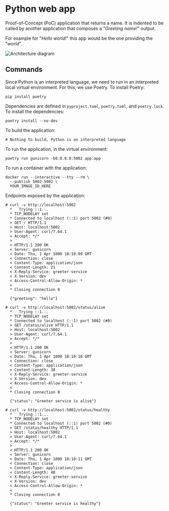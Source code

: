 # Python web app

Proof-of-Concept (PoC) application that returns a name. It is indented to be called by another application that composes a "_Greeting name!_" output.

For example for "_Hello world!_" this app would be the one providing the "_world_".

![Architecture diagram](./assets/poc-hello-world.png)

## Commands

Since Python is an interpreted language, we need to run in an interpreted local virtual environment. For this, we use Poetry. To install Poetry:

```console
pip install poetry
```

Dependencies are defined in `pyproject.toml`, `poetry.toml`, and `poetry.lock`. To install the dependencies:

```console
poetry install --no-dev
```

To build the application:

```console
# Nothing to build, Python is an interpreted language
```

To run the application, in the virtual environment:

```console
poetry run gunicorn -b0.0.0.0:5002 app:app
```

To run a container with the application:

```console
docker run --interactive --tty --rm \
  --publish 5002:5002 \
  YOUR_IMAGE_ID_HERE
```

Endpoints exposed by the application:

```console
# curl -v http://localhost:5002
  *   Trying ::1...
  * TCP_NODELAY set
  * Connected to localhost (::1) port 5002 (#0)
  > GET / HTTP/1.1
  > Host: localhost:5002
  > User-Agent: curl/7.64.1
  > Accept: */*
  >
  < HTTP/1.1 200 OK
  < Server: gunicorn
  < Date: Thu, 1 Apr 1000 10:10:09 GMT
  < Connection: close
  < Content-Type: application/json
  < Content-Length: 21
  < X-Reply-Service: greeter-service
  < X-Version: dev
  < Access-Control-Allow-Origin: *
  <
  * Closing connection 0

  {"greeting": "hello"}

# curl -v http://localhost:5002/status/alive
  *   Trying ::1...
  * TCP_NODELAY set
  * Connected to localhost (::1) port 5002 (#0)
  > GET /status/alive HTTP/1.1
  > Host: localhost:5002
  > User-Agent: curl/7.64.1
  > Accept: */*
  >
  < HTTP/1.1 200 OK
  < Server: gunicorn
  < Date: Thu, 1 Apr 1000 10:10:10 GMT
  < Connection: close
  < Content-Type: application/json
  < Content-Length: 38
  < X-Reply-Service: greeter-service
  < X-Version: dev
  < Access-Control-Allow-Origin: *
  <
  * Closing connection 0

  {"status": "Greeter service is alive"}

# curl -v http://localhost:5002/status/healthy
  *   Trying ::1...
  * TCP_NODELAY set
  * Connected to localhost (::1) port 5002 (#0)
  > GET /status/healthy HTTP/1.1
  > Host: localhost:5002
  > User-Agent: curl/7.64.1
  > Accept: */*
  >
  < HTTP/1.1 200 OK
  < Server: gunicorn
  < Date: Thu, 1 Apr 1000 10:10:11 GMT
  < Connection: close
  < Content-Type: application/json
  < Content-Length: 40
  < X-Reply-Service: greeter-service
  < X-Version: dev
  < Access-Control-Allow-Origin: *
  <
  * Closing connection 0

  {"status": "Greeter service is healthy"}
```
